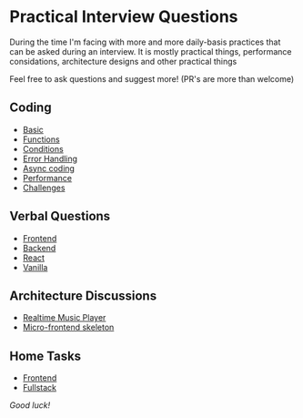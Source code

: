 # Practical Interview Questions

During the time I'm facing with more and more daily-basis practices that can be asked during an interview. 
It is mostly practical things, performance considations, architecture designs and other practical things

Feel free to ask questions and suggest more! (PR's are more than welcome)

## Coding
        
* [Basic](code/src/basic.js)
* [Functions](code/src/functions.js)
* [Conditions](code/src/conditions.js)
* [Error Handling](code/src/errors.js)
* [Async coding](code/src/async.js)
* [Performance](code/src/performance.js)
* [Challenges](code/src/challenges.js)

## Verbal Questions

* [Frontend](theory/frontend.md)
* [Backend](theory/backend.md)
* [React](theory/react.md)
* [Vanilla](theory/vanilla.md)

## Architecture Discussions

* [Realtime Music Player](architecture/realtimeMusicPlayer.md)
* [Micro-frontend skeleton](architecture/microFrontendSkeleton.md)

## Home Tasks

* [Frontend](exams/frontend/README.md)
* [Fullstack](exams/fullstack/README.md)

_Good luck!_

    
        
    
    
    

    
